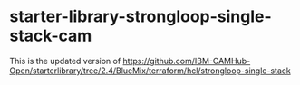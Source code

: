 # starter-library-strongloop-single-stack-cam
This is the updated version of https://github.com/IBM-CAMHub-Open/starterlibrary/tree/2.4/BlueMix/terraform/hcl/strongloop-single-stack
